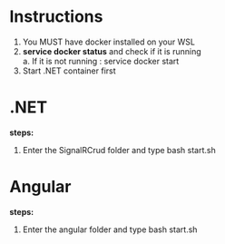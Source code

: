 # Instructions

1. You MUST have docker installed on your WSL 
2. **service docker status** and check if it is running   
    a. If it is not running : service docker start
3. Start .NET container first 

# .NET
**steps:**
1. Enter the SignalRCrud folder and type bash start.sh 

# Angular  

**steps:**
1. Enter the angular folder and type bash start.sh 


